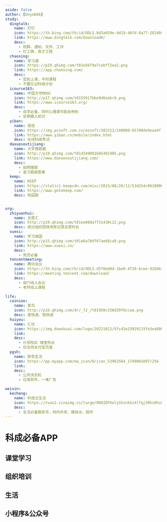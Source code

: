 ```yaml
---
aside: false
author: [Dnyo666]
study:
  dingtalk:
    name: 钉钉
    icon: https://th.bing.com/th/id/ODLS.8d3a039e-4d19-46fd-8a77-282d04e98582?w=32&h=32&qlt=90&pcl=fffffa&o=6&pid=1.2
    link: https://www.dingtalk.com/download#/
    desc:
      - 班群、通知、文件、工作
      - 钉工牌、育才工程
  chaoxing:
    name: 学习通
    icon: https://p19.qhimg.com/t01e56f9a7cebff2ea2.png
    link: https://app.chaoxing.com/
    desc:
      - 签到上课，平时课程
      - 不要忘记科成计划
  icourse163:
    name: 中国大学MOOC
    icon: http://p17.qhimg.com/t0155917bbe9d6eabc9.png
    link: https://www.icourse163.org/
    desc:
      - 自学必备，同时心理课可能会用到
      - 定期摄入知识
  yiban:
    name: 易班
    icon: https://img.pcsoft.com.cn/azsoft/202312/140009-65700de9eae4f.jpg
    link: https://www.yiban.cn/mobile/index.html
    desc: 在线科成考试
  daxuesoutijiang:
    name: 大学搜题酱
    icon: http://p19.qhimg.com/t01d349081b85401905.png
    link: https://www.daxuesoutijiang.com/
    desc:
      - 拍照搜题
      - 查习题册答案
  keep:
    name: KEEP
    icon: https://static1.keepcdn.com/misc/2015/08/20/12/53d254c061800000.png
    link: https://www.gotokeep.com/
    desc: 校园跑


org:
  zhiyuanhui:
    name: 志愿汇
    icon: http://p19.qhimg.com/t01ee80da7f31430c22.png
    desc: 部分组织团体用来记录志愿时长
  xuexi:
    name: 学习强国
    icon: http://p15.qhimg.com/t01e6a78df67ae66ca9.png
    link: https://www.xuexi.cn/
    desc:
      - 党员必备
  tencentmeeting:
    name: 腾讯会议
    icon: https://th.bing.com/th/id/ODLS.d5f0ed0d-1be8-4f28-bcee-92b9b1b06727?w=32&h=32&qlt=90&pcl=fffffa&o=6&pid=1.2
    link: https://meeting.tencent.com/download/
    desc:
      - 部门线上会议
      - 老师线上课程

life:
  cainiao:
    name: 菜鸟
    icon: http://p16.qhimg.com/dr/_72_/t01950c338d20f6ccaa.png
    desc: 查快递、取快递
  huiyou:
    name: 汇优
    icon: https://img.downkuai.com/logo/20221011/5fc42e23929133fe3ea800a6f6837536.png
    link:
    desc:
      - 什邡校区 寝室热水
      - 仅支持支付宝充值
  pgsh:
    name: 胖乖生活
    icon: https://pp.myapp.com/ma_icon/0/icon_53962564_1749801897/256
    link: 
    desc:
      - 公共洗衣机
      - 垃圾软件，一堆广告

weixin:
  kecheng:
    name: 科成云生活
    icon: https://tvax2.sinaimg.cn/large/008IDFKely1hznkki4lfqj30hs0hs0to.jpg
    desc:
      - 生活必备服务号，校内外卖、桶装水、超市
---
```


<script setup>
import AppList from "/.vitepress/components/AppList.vue";
</script>

# 科成必备APP

## 课堂学习

<AppList :data="$frontmatter.study" />

## 组织培训

<AppList :data="$frontmatter.org" />

## 生活

<AppList :data="$frontmatter.life" />

## 小程序&公众号

<AppList :data="$frontmatter.weixin" />
